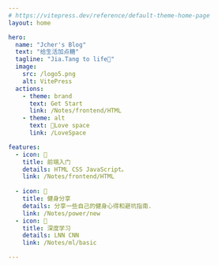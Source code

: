 ```yaml
---
# https://vitepress.dev/reference/default-theme-home-page
layout: home

hero:
  name: "Jcher's Blog"
  text: "给生活加点糖"
  tagline: "Jia.Tang to life🍭"
  image:
    src: /logo5.png
    alt: VitePress
  actions:
    - theme: brand
      text: Get Start
      link: /Notes/frontend/HTML
    - theme: alt
      text: 💞Love space
      link: /LoveSpace

features:
  - icon: 📝
    title: 前端入门
    details: HTML CSS JavaScript。
    link: /Notes/frontend/HTML
    
  - icon: 💪
    title: 健身分享
    details: 分享一些自己的健身心得和避坑指南.
    link: /Notes/power/new
  - icon: 🐤
    title: 深度学习
    details: LNN CNN
    link: /Notes/ml/basic

---
```

